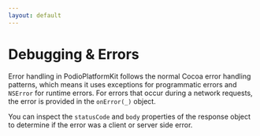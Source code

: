 ```yaml
---
layout: default
---
```

# Debugging & Errors

Error handling in PodioPlatformKit follows the normal Cocoa error handling patterns, which means it uses exceptions for programmatic errors and `NSError` for runtime errors. For errors that occur during a network requests, the error is provided in the `onError(_)` object.

You can inspect the `statusCode`  and `body` properties of the response object to determine if the error was a client or server side error.